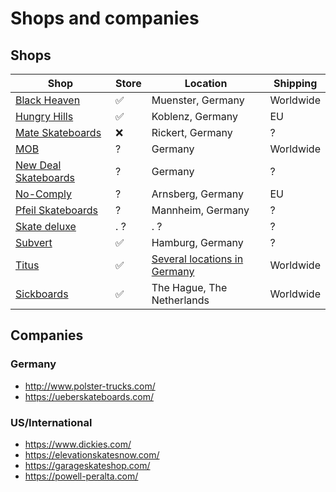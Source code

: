 # Shops and companies

## Shops

Shop                                              | Store | Location                                                    | Shipping
--------------------------------------------------|-------|-------------------------------------------------------------|----------------
[Black Heaven](https://blackheavenshop.com/)      |  ✅   | Muenster, Germany                                           | Worldwide
[Hungry Hills](https://www.hungryhills.de/)       |  ✅   | Koblenz, Germany                                            | EU
[Mate Skateboards](http://mateskateboards.com/)   |  ❌   | Rickert, Germany                                            | ?
[MOB](https://mob-shop.de/)                       |  ?   | Germany                                                     | Worldwide
[New Deal Skateboards](https://newdealskateboards.com/) | ? | Germany | ?
[No-Comply](https://no-comply.de/)                |  ?   | Arnsberg, Germany                                           | EU
[Pfeil Skateboards](https://pfeilskateboards.de/) |  ?   | Mannheim, Germany                                           | ?
[Skate deluxe](https://www.skatedeluxe.com/en)    |. ?   |. ? | ?
[Subvert](https://www.subvert.de/)                |  ✅   |  Hamburg, Germany                                            | ?
[Titus](https://www.titus.de/)                    |  ✅   | [Several locations in Germany](https://www.titus.de/shops/) | Worldwide
[Sickboards](https://www.sickboards.nl/)          |  ✅   | The Hague, The Netherlands                                  | Worldwide

## Companies

### Germany

* http://www.polster-trucks.com/
* https://ueberskateboards.com/

### US/International

* https://www.dickies.com/
* https://elevationskatesnow.com/
* https://garageskateshop.com/
* https://powell-peralta.com/
